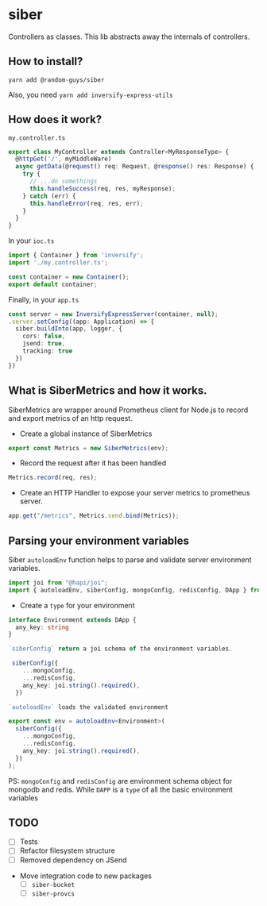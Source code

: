 # siber

Controllers as classes. This lib abstracts away the internals of controllers.

## How to install?

`yarn add @random-guys/siber`

Also, you need `yarn add inversify-express-utils`

## How does it work?

`my.controller.ts`

```ts
export class MyController extends Controller<MyResponseType> {
  @httpGet('/', myMiddleWare)
  async getData(@request() req: Request, @response() res: Response) {
    try {
      // ...do somethings
      this.handleSuccess(req, res, myResponse);
    } catch (err) {
      this.handleError(req, res, err);
    }
  }
}
```

In your `ioc.ts`

```ts
import { Container } from 'inversify';
import './my.controller.ts';

const container = new Container();
export default container;
```

Finally, in your `app.ts`

```ts
const server = new InversifyExpressServer(container, null);
.server.setConfig((app: Application) => {
  siber.buildInto(app, logger, {
    cors: false,
    jsend: true,
    tracking: true
  })
})
```

## What is SiberMetrics and how it works.

SiberMetrics are wrapper around Prometheus client for Node.js to record and export metrics of an http request.

- Create a global instance of SiberMetrics

```ts
export const Metrics = new SiberMetrics(env);
```

- Record the request after it has been handled

```ts
Metrics.record(req, res);
```

- Create an HTTP Handler to expose your server metrics to prometheus server.

```ts
app.get("/metrics", Metrics.send.bind(Metrics));
```

## Parsing your environment variables

Siber `autoloadEnv` function helps to parse and validate server environment variables.

```ts
import joi from "@hapi/joi";
import { autoloadEnv, siberConfig, mongoConfig, redisConfig, DApp } from "@random-guys/siber";
```

- Create a `type` for your environment

```ts
interface Environment extends DApp {
  any_key: string
}

`siberConfig` return a joi schema of the environment variables.

 siberConfig({
    ...mongoConfig,
    ...redisConfig,
    any_key: joi.string().required(),
  })

`autoloadEnv` loads the validated environment

export const env = autoloadEnv<Environment>(
  siberConfig({
    ...mongoConfig,
    ...redisConfig,
    any_key: joi.string().required(),
  })
);
```

PS: `mongoConfig` and `redisConfig` are environment schema object for mongodb and redis. While `DAPP` is a `type` of all the basic environment variables

## TODO

- [ ] Tests
- [ ] Refactor filesystem structure
- [ ] Removed dependency on JSend
- Move integration code to new packages
  - [ ] `siber-bucket`
  - [ ] `siber-provcs`
